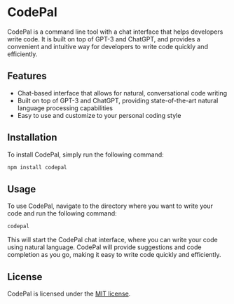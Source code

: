 # CodePal

CodePal is a command line tool with a chat interface that helps developers write code. It is built on top of GPT-3 and ChatGPT, and provides a convenient and intuitive way for developers to write code quickly and efficiently.

## Features

- Chat-based interface that allows for natural, conversational code writing
- Built on top of GPT-3 and ChatGPT, providing state-of-the-art natural language processing capabilities
- Easy to use and customize to your personal coding style

## Installation

To install CodePal, simply run the following command:

```sh
npm install codepal
```

## Usage

To use CodePal, navigate to the directory where you want to write your code and run the following command:

```sh
codepal
```

This will start the CodePal chat interface, where you can write your code using natural language. CodePal will provide suggestions and code completion as you go, making it easy to write code quickly and efficiently.

## License

CodePal is licensed under the [MIT license](LICENSE).
